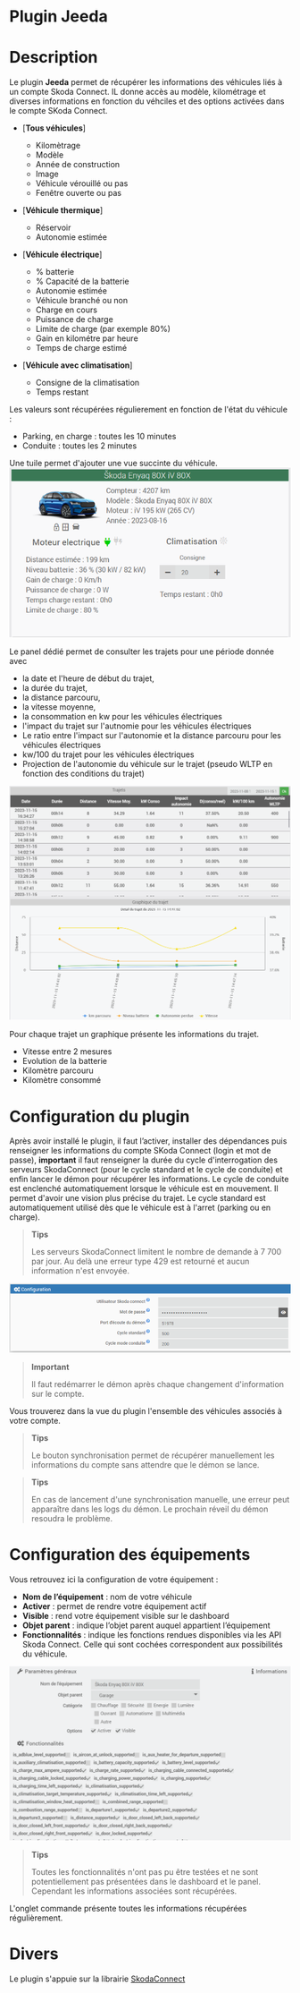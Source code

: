 # Plugin Jeeda

# Description
Le plugin **Jeeda** permet de récupérer les informations des véhicules liés à un compte Skoda Connect.
IL donne accès au modèle, kilométrage et diverses informations en fonction du véhciles et des options activées dans le compte SKoda Connect.
* [**Tous véhicules**] 
    - Kilomètrage
    - Modèle
    - Année de construction
    - Image
    - Véhicule vérouillé ou pas
    - Fenêtre ouverte ou pas

* [**Véhicule thermique**]
    - Réservoir
    - Autonomie estimée

* [**Véhicule électrique**]
    - % batterie
    - % Capacité de la batterie
    - Autonomie estimée
    - Véhicule branché ou non
    - Charge en cours
    - Puissance de charge
    - Limite de charge (par exemple 80%)
    - Gain en kilométre par heure
    - Temps de charge estimé

* [**Véhicule avec climatisation**]
    - Consigne de la climatisation
    - Temps restant

Les valeurs sont récupérées régulierement en fonction de l'état du véhicule :
* Parking, en charge : toutes les 10 minutes
* Conduite : toutes les 2 minutes

Une tuile permet d'ajouter une vue succinte du véhicule.
![image tuile](tuile.png "Title")

Le panel dédié permet de consulter les trajets pour une période donnée avec 
* la date et l'heure de début du trajet, 
* la durée du trajet, 
* la distance parcouru, 
* la vitesse moyenne, 
* la consommation en kw pour les véhicules électriques
* l'impact du trajet sur l'autnomie pour les véhicules électriques
* Le ratio entre l'impact sur l'autonomie et la distance parcouru pour les véhicules électriques
* kw/100 du trajet pour les véhicules électriques
* Projection de l'autonomie du véhicule sur le trajet (pseudo WLTP en fonction des conditions du trajet)

![image panel](panel.png "Title")

Pour chaque trajet un graphique présente les informations du trajet.
* Vitesse entre 2 mesures
* Evolution de la batterie
* Kilomètre parcouru
* Kilomètre consommé

# Configuration du plugin

Après avoir installé le plugin, il faut l’activer, installer des dépendances puis renseigner les informations du compte SKoda Connect (login et mot de passe), **important** il faut renseigner la durée du cycle d'interrogation des serveurs SkodaConnect (pour le cycle standard et le cycle de conduite) et enfin lancer le démon pour récupérer les informations.
Le cycle de conduite est enclenché automatiquement lorsque le véhicule est en mouvement. Il permet d'avoir une vision plus précise du trajet. 
Le cycle standard est automatiquement utilisé dès que le véhicule est à l'arret (parking ou en charge).
> **Tips**
>
> Les serveurs SkodaConnect limitent le nombre de demande à 7 700 par jour. Au delà une erreur type 429 est retourné et aucun information n'est envoyée.


![image configuration](Configuration.png "Title")

> **Important**
>
> Il faut redémarrer le démon après chaque changement d'information sur le compte.


Vous trouverez dans la vue du plugin l'ensemble des véhicules associés à votre compte. 

> **Tips**
>
> Le bouton synchronisation permet de récupérer manuellement les informations du compte sans attendre que le démon se lance.

> **Tips**
>
> En cas de lancement d'une synchronisation manuelle, une erreur peut apparaître dans les logs du démon. Le prochain réveil du démon resoudra le problème.


# Configuration des équipements

Vous retrouvez ici la configuration de votre équipement :

-   **Nom de l’équipement** : nom de votre véhicule
-   **Activer** : permet de rendre votre équipement actif
-   **Visible** : rend votre équipement visible sur le dashboard
-   **Objet parent** : indique l’objet parent auquel appartient l’équipement
-   **Fonctionnalités** : indique les fonctions rendues disponibles via les API Skoda Connect. Celle qui sont cochées correspondent aux possibilités du véhicule.

![image fonctionnalités](fonctionnalites.png "Title")

> **Tips**
>
> Toutes les fonctionnalités n'ont pas pu être testées et ne sont potentiellement pas présentées dans le dashboard et le panel. Cependant les informations associées sont récupérées.

L'onglet commande présente toutes les informations récupérées régulièrement.

# Divers
Le plugin s'appuie sur la librairie [SkodaConnect](https://github.com/skodaconnect/skodaconnect)